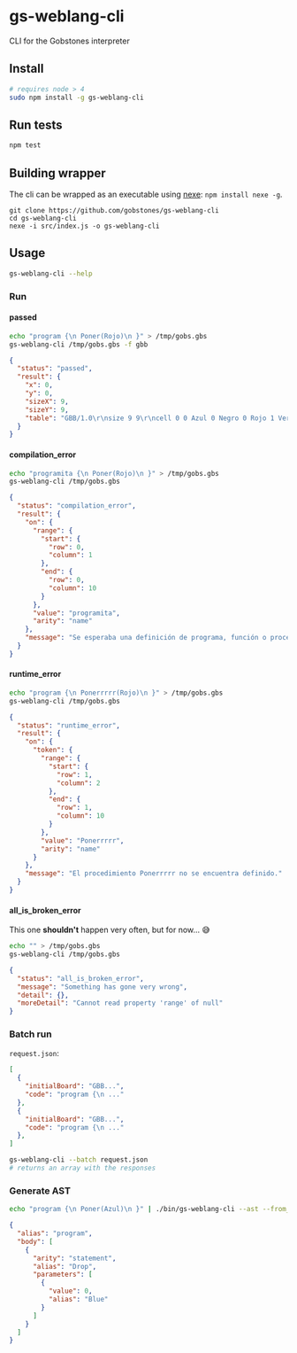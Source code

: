# gs-weblang-cli
CLI for the Gobstones interpreter

## Install

```bash
# requires node > 4
sudo npm install -g gs-weblang-cli
```

## Run tests

```bash
npm test
```

## Building wrapper

The cli can be wrapped as an executable using [nexe](https://github.com/jaredallard/nexe): `npm install nexe -g`.

```
git clone https://github.com/gobstones/gs-weblang-cli
cd gs-weblang-cli
nexe -i src/index.js -o gs-weblang-cli
```

## Usage

```bash
gs-weblang-cli --help
```

### Run

#### passed

```bash
echo "program {\n Poner(Rojo)\n }" > /tmp/gobs.gbs
gs-weblang-cli /tmp/gobs.gbs -f gbb
```

```json
{
  "status": "passed",
  "result": {
    "x": 0,
    "y": 0,
    "sizeX": 9,
    "sizeY": 9,
    "table": "GBB/1.0\r\nsize 9 9\r\ncell 0 0 Azul 0 Negro 0 Rojo 1 Verde 0\r\nhead 0 0\r\n"
  }
}
```

#### compilation_error

```bash
echo "programita {\n Poner(Rojo)\n }" > /tmp/gobs.gbs
gs-weblang-cli /tmp/gobs.gbs
```

```json
{
  "status": "compilation_error",
  "result": {
    "on": {
      "range": {
        "start": {
          "row": 0,
          "column": 1
        },
        "end": {
          "row": 0,
          "column": 10
        }
      },
      "value": "programita",
      "arity": "name"
    },
    "message": "Se esperaba una definición de programa, función o procedimiento."
  }
}
```

#### runtime_error

```bash
echo "program {\n Ponerrrrr(Rojo)\n }" > /tmp/gobs.gbs
gs-weblang-cli /tmp/gobs.gbs
```

```json
{
  "status": "runtime_error",
  "result": {
    "on": {
      "token": {
        "range": {
          "start": {
            "row": 1,
            "column": 2
          },
          "end": {
            "row": 1,
            "column": 10
          }
        },
        "value": "Ponerrrrr",
        "arity": "name"
      }
    },
    "message": "El procedimiento Ponerrrrr no se encuentra definido."
  }
}
```

#### all_is_broken_error

This one **shouldn't** happen very often, but for now... :sweat_smile:

```bash
echo "" > /tmp/gobs.gbs
gs-weblang-cli /tmp/gobs.gbs
```

```json
{
  "status": "all_is_broken_error",
  "message": "Something has gone very wrong",
  "detail": {},
  "moreDetail": "Cannot read property 'range' of null"
}
```

### Batch run

`request.json`:
```json
[
  {
    "initialBoard": "GBB...",
    "code": "program {\n ..."
  },
  {
    "initialBoard": "GBB...",
    "code": "program {\n ..."
  },
]
```

```bash
gs-weblang-cli --batch request.json
# returns an array with the responses
```

### Generate AST

```bash
echo "program {\n Poner(Azul)\n }" | ./bin/gs-weblang-cli --ast --from_stdin
```

```json
{
  "alias": "program",
  "body": [
    {
      "arity": "statement",
      "alias": "Drop",
      "parameters": [
        {
          "value": 0,
          "alias": "Blue"
        }
      ]
    }
  ]
}
```

